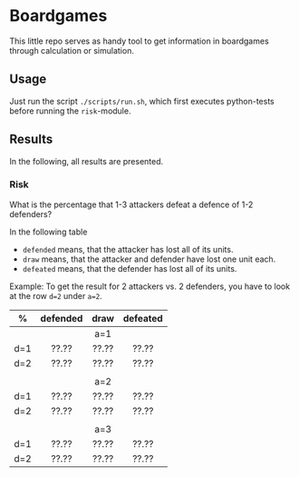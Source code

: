 # Boardgames

This little repo serves as handy tool to get information in boardgames through calculation or simulation.

## Usage

Just run the script `./scripts/run.sh`, which first executes python-tests before running the `risk`-module.

## Results

In the following, all results are presented.

### Risk

What is the percentage that 1-3 attackers defeat a defence of 1-2 defenders?

In the following table

- `defended` means, that the attacker has lost all of its units.
- `draw` means, that the attacker and defender have lost one unit each.
- `defeated` means, that the defender has lost all of its units.

Example: To get the result for 2 attackers vs. 2 defenders, you have to look at the row `d=2` under `a=2`.

|  %  | defended |  draw | defeated |
|:---:|:--------:|:-----:|:--------:|
|     |          |  a=1  |          |
| d=1 |   ??.??  | ??.?? |   ??.??  |
| d=2 |   ??.??  | ??.?? |   ??.??  |
|     |          |       |          |
|     |          |  a=2  |          |
| d=1 |   ??.??  | ??.?? |   ??.??  |
| d=2 |   ??.??  | ??.?? |   ??.??  |
|     |          |       |          |
|     |          |  a=3  |          |
| d=1 |   ??.??  | ??.?? |   ??.??  |
| d=2 |   ??.??  | ??.?? |   ??.??  |
